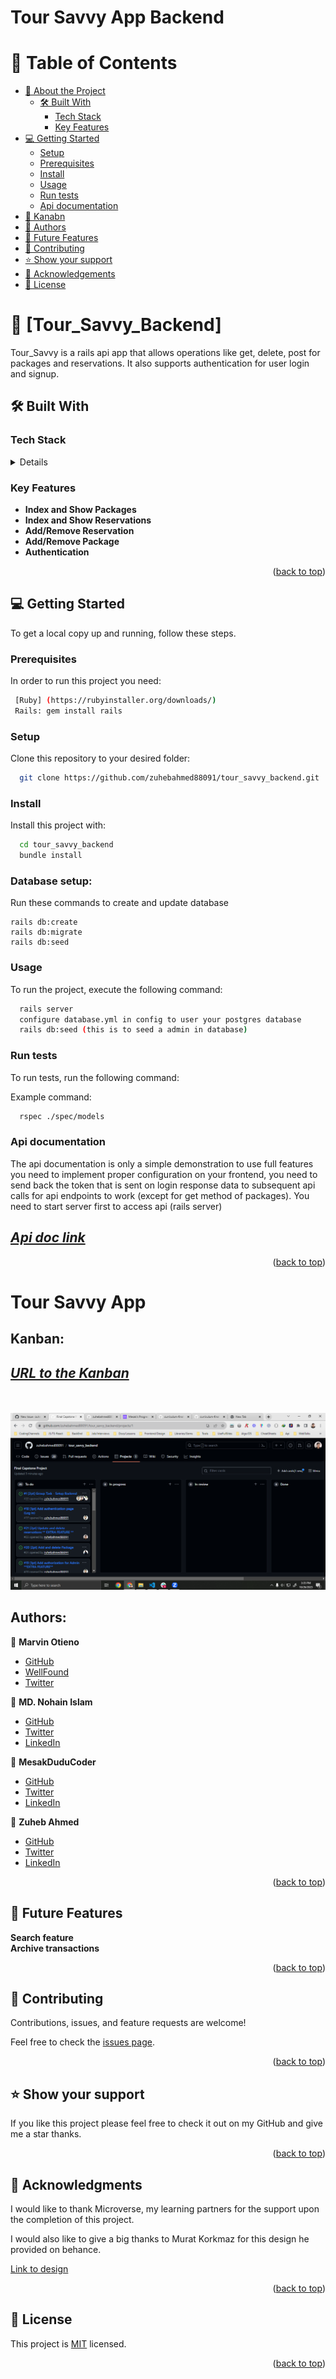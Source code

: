 # Tour Savvy App Backend
<a name="readme-top"></a>

# 📗 Table of Contents

- [📖 About the Project](#about-project)
  - [🛠 Built With](#built-with)
    - [Tech Stack](#tech-stack)
    - [Key Features](#key-features)
- [💻 Getting Started](#getting-started)
  - [Setup](#setup)
  - [Prerequisites](#prerequisites)
  - [Install](#install)
  - [Usage](#usage)
  - [Run tests](#run-tests)
  - [Api documentation](#api-doc)
- [👥 Kanabn](#kanban)
- [👥 Authors](#authors)
- [🔭 Future Features](#future-features)
- [🤝 Contributing](#contributing)
- [⭐️ Show your support](#support)
- [🙏 Acknowledgements](#acknowledgements)
- [📝 License](#license)

<!-- PROJECT DESCRIPTION -->

# 📖 [Tour_Savvy_Backend] <a name="about-project"></a>

Tour_Savvy is a rails api app that allows operations like get, delete, post for packages and reservations. It also supports authentication for user login and signup.

## 🛠 Built With <a name="built-with"></a>

### Tech Stack <a name="tech-stack"></a>

<details>
  <ul>
    <li><a href="https://www.postgresql.org/">Postgresql v15.3</a></li>
    <li><a href="https://rubyonrails.org/">Ruby on Rails v7.1.1</a></li>
    <li><a href="https://rspec.info/">Rspec v3.12</a></li>
  </ul>
</details>

<!-- Features -->

### Key Features <a name="key-features"></a>

- **Index and Show Packages**
- **Index and Show Reservations**
- **Add/Remove Reservation**
- **Add/Remove Package**
- **Authentication**

<p align="right">(<a href="#readme-top">back to top</a>)</p>


<!-- GETTING STARTED -->

## 💻 Getting Started <a name="getting-started"></a>

To get a local copy up and running, follow these steps.

### Prerequisites

In order to run this project you need: 

```sh
 [Ruby] (https://rubyinstaller.org/downloads/)
 Rails: gem install rails
```
### Setup

Clone this repository to your desired folder:

```sh
  git clone https://github.com/zuhebahmed88091/tour_savvy_backend.git
```

### Install

Install this project with:

```sh
  cd tour_savvy_backend
  bundle install
```

### Database setup:
Run these commands to create and update database
```
rails db:create
rails db:migrate
rails db:seed
```
### Usage

To run the project, execute the following command:

```sh
  rails server
  configure database.yml in config to user your postgres database
  rails db:seed (this is to seed a admin in database)
```

### Run tests

To run tests, run the following command: 

Example command:

```sh
  rspec ./spec/models
```

### Api documentation

The api documentation is only a simple demonstration to use full features you need to implement proper configuration on your frontend, you need to send back the token that is sent on login response data to subsequent api calls for api endpoints to work (except for get method of packages).
You need to start server first to access api (rails server)

## _[Api doc link](http://localhost:3000/api-docs/index.html)_

<p align="right">(<a href="#readme-top">back to top</a>)</p>

<!-- AUTHORS -->

# Tour Savvy App


## Kanban:
## _[URL to the Kanban](http://localhost:3000/api-docs/index.html)_
<br>
<br>
<img src="./kanban.png" alt="Image Alt Text">


## Authors:

👤 **Marvin Otieno**

- [GitHub](https://github.com/marvin-nyalik)
- [WellFound](https://wellfound.com/u/marvin-otieno)
- [Twitter](https://twitter.com/NyalikMarvin)

👤 **MD. Nohain Islam**
- [GitHub](https://github.com/Zafron047)
- [Twitter](https://twitter.com/NohainZ)
- [LinkedIn](https://www.linkedin.com/in/nohain-islam/)

👤 **MesakDuduCoder**

- [GitHub](https://github.com/MesakDuduCoder)
- [Twitter](https://twitter.com/mesak_10)
- [LinkedIn](https://www.linkedin.com/in/mesak-lalrindika/)

👤 **Zuheb Ahmed**

- [GitHub](https://github.com/zuhebahmed88091)
- [Twitter](https://twitter.com/ZuhebAhmed88091)
- [LinkedIn](https://www.linkedin.com/in/zuheb-ahmed/)

<p align="right">(<a href="#readme-top">back to top</a>)</p>

<!-- FUTURE FEATURES -->

## 🔭 Future Features <a name="future-features"></a>

**Search feature**
<br>
**Archive transactions**

<p align="right">(<a href="#readme-top">back to top</a>)</p>

<!-- CONTRIBUTING -->

## 🤝 Contributing <a name="contributing"></a>

Contributions, issues, and feature requests are welcome!

Feel free to check the [issues page](https://github.com/zuhebahmed88091/tour_savvy_backend/issues).

<p align="right">(<a href="#readme-top">back to top</a>)</p>

<!-- SUPPORT -->

## ⭐️ Show your support <a name="support"></a>

If you like this project please feel free to check it out on my GitHub and give me a star thanks.

<p align="right">(<a href="#readme-top">back to top</a>)</p>

<!-- ACKNOWLEDGEMENTS -->

## 🙏 Acknowledgments <a name="acknowledgements"></a>

I would like to thank Microverse, my learning partners for the support upon the completion of this project.

I would also like to give a big thanks to Murat Korkmaz for this design he provided on behance.

<a href="https://www.behance.net/gallery/26425031/Vespa-Responsive-Redesign">Link to design</a>

<p align="right">(<a href="#readme-top">back to top</a>)</p>

<!-- LICENSE -->

## 📝 License <a name="license"></a>

This project is [MIT](./LICENSE) licensed.

<p align="right">(<a href="#readme-top">back to top</a>)</p>

